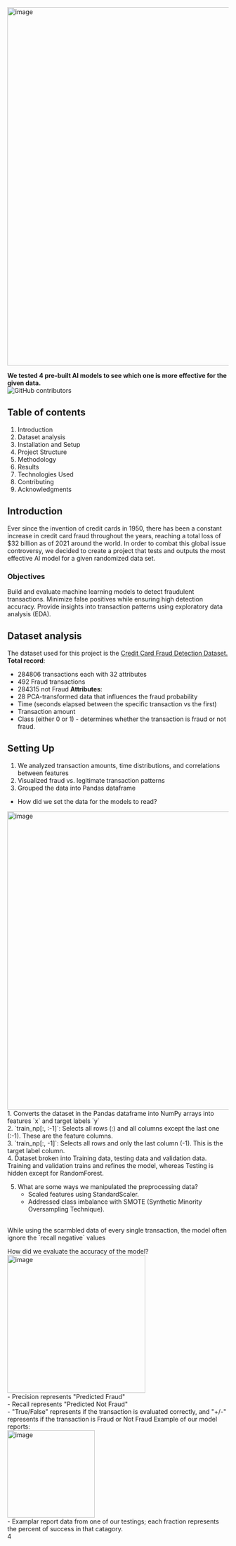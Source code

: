 <img width="816" alt="image" src="https://github.com/user-attachments/assets/62ab8fab-8bf8-4b9c-a6ee-196ad122aebe" />


**We tested 4 pre-built AI models to see which one is more effective for the given data.**
<br>
![GitHub contributors](https://img.shields.io/github/contributors/alex-wang101/Credit-Card-Fraud-Detection)



## Table of contents ## 
1. Introduction
2. Dataset analysis
3. Installation and Setup
4. Project Structure
5. Methodology
6. Results
7. Technologies Used
8. Contributing
9. Acknowledgments

## Introduction ##
Ever since the invention of credit cards in 1950, there has been a constant increase in credit card fraud throughout the years, reaching a total loss of $32 billion as of 2021 around the world. In order to combat this global issue controversy, we decided to create a project that tests and outputs the most effective AI model for a given randomized data set. 

### Objectives ###
Build and evaluate machine learning models to detect fraudulent transactions.
Minimize false positives while ensuring high detection accuracy.
Provide insights into transaction patterns using exploratory data analysis (EDA).
## Dataset analysis ##
The dataset used for this project is the [Credit Card Fraud Detection Dataset.](https://www.kaggle.com/datasets/mlg-ulb/creditcardfraud)
**Total record**: 
+ 284806 transactions each with 32 attributes 
+ 492 Fraud transactions
+ 284315 not Fraud
**Attributes**: 
+ 28 PCA-transformed data that influences the fraud probability
+ Time (seconds elapsed between the specific transaction vs the first)
+ Transaction amount
+ Class (either 0 or 1) - determines whether the transaction is fraud or not fraud. 


## Setting Up ## 
1. We analyzed transaction amounts, time distributions, and correlations between features
2. Visualized fraud vs. legitimate transaction patterns
3. Grouped the data into Pandas dataframe

+ How did we set the data for the models to read? 
<img width="679" alt="image" src="https://github.com/user-attachments/assets/f1fd4cf0-8dae-4fcf-9d4f-834bb84243e6" />
<br>
1. Converts the dataset in the Pandas dataframe into NumPy arrays into features `x` and target labels `y`
       <br>
2. `train_np[:, :-1]`: Selects all rows (:) and all columns except the last one (:-1). These are the feature columns.
<br>
3. `train_np[:, -1]`: Selects all rows and only the last column (-1). This is the target label column.
<br>
4. Dataset broken into Training data, testing data and validation data. Training and validation trains and refines the model, whereas Testing is hidden except for RandomForest.
  
5. What are some ways we manipulated the preprocessing data?
    - Scaled features using StandardScaler.
    - Addressed class imbalance with SMOTE (Synthetic Minority Oversampling Technique).
<br>
While using the scarmbled data of every single transaction, the model often ignore the `recall negative` values 

How did we evaluate the accuracy of the model?
<br>
<img width="314" alt="image" src="https://github.com/user-attachments/assets/1c7e7af7-6760-408a-9a1e-905c4d819a3f" />
<br>
    - Precision represents "Predicted Fraud"
  <br>
    - Recall represents "Predicted Not Fraud"
  <br>
    - "True/False" represents if the transaction is evaluated correctly, and "+/-" represents if the transaction is Fraud or Not Fraud
Example of our model reports:
<br>
<img width="199" alt="image" src="https://github.com/user-attachments/assets/415971c4-e96d-439a-a6f7-f5843e7017ef" />
<br>
    - Examplar report data from one of our testings; each fraction represents the percent of success in that catagory.
<br>
4
